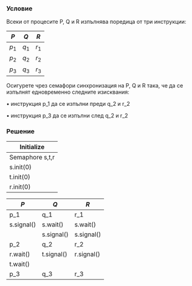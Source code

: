 ### Условие

Всеки от процесите P, Q и R изпълнява поредица от три инструкции:

|  $P$  |  $Q$  |  $R$  |
|-------|-------|-------|
| $p_1$ | $q_1$ | $r_1$ |
| $p_2$ | $q_2$ | $r_2$ |
| $p_3$ | $q_3$ | $r_3$ |

Осигурете чрез семафори синхронизация на P, Q и R така, че да се изпълнят едновременно следните
изисквания:

• инструкция p_1 да се изпълни преди q_2 и r_2

• инструкция p_3 да се изпълни след q_2 и r_2


### Решение

| Initialize  |
|-------------|
| Semaphore s,t,r |
| s.init(0)   |
| t.init(0)   |
| r.init(0)   |

|  $P$  |  $Q$  |  $R$  |
|-------|-------|-------|
|p_1       | q_1        |r_1|
|s.signal()| s.wait()   |s.wait()|
|          | s.signal() |s.signal()| 
|p_2       | q_2        |r_2|
|r.wait()  | t.signal() |r.signal()|
|t.wait()  |            ||
|p_3       | q_3        |r_3|